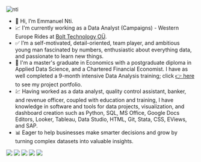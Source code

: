 ![nti](https://user-images.githubusercontent.com/51451027/143777025-8bd5d860-7b1f-4694-b2de-232d94b2bdaa.PNG)
- 👋 Hi, I’m Emmanuel Nti.
- :chart_with_upwards_trend: I'm currently working as a Data Analyst (Campaigns) - Western Europe Rides at [Bolt Technology OÜ](https://bolt.eu//).
- :white_check_mark: I’m a self-motivated, detail-oriented, team player, and ambitious young man fascinated by numbers, enthusiastic about everything data, and passionate to learn new things. 
- 🌱 I'm a master's graduate in Economics with a postgraduate diploma in Applied Data Science, and a Chartered Financial Economist. I have as well completed a 9-month intensive Data Analysis training; click [👉 here](https://emmanuel-nti.github.io/Data-Analysis-Portfolio/) to see my project portfolio.
- :chart: Having worked as a data analyst, quality control assistant, banker, and revenue officer, coupled with education and training, I have knowledge in software and tools for data projects, visualization, and dashboard creation such as Python, SQL, MS Office, Google Docs Editors, Looker, Tableau, Data Studio, HTML, Git, Stata, CSS, EViews, and SAP. 
- 📊 Eager to help businesses make smarter decisions and grow by turning complex datasets into valuable insights.


![](https://img.shields.io/badge/Data_Analysis-Data_Science-informational?style=flat&color=2bbc8a)
![](https://img.shields.io/badge/Research_Abilities-Business_Insights-informational?style=flat&color=2bbc8a)
![](https://img.shields.io/badge/Python-SQL-informational?style=flat&color=2bbc8a)
![](https://img.shields.io/badge/MS_Office-Tableau-informational?style=flat&color=2bbc8a)
![](https://img.shields.io/badge/Strong_Work_Ethic-Detail_Oriented-informational?style=flat&color=2bbc8a)
<!---
Emmanuel-Nti/Emmanuel-Nti is a ✨ special ✨ repository because its `README.md` (this file) appears on your GitHub profile.
You can click the Preview link to take a look at your changes.
--->

